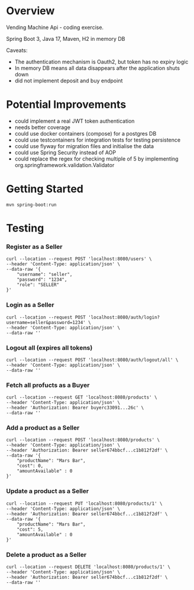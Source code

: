 # Overview

Vending Machine Api - coding exercise.

Spring Boot 3, Java 17, Maven, H2 in memory DB

Caveats:
- The authentication mechanism is Oauth2, but token has no expiry logic
- In memory DB means all data disappears after the application shuts down
- did not implement deposit and buy endpoint

# Potential Improvements
- could implement a real JWT token authentication
- needs better coverage
- could use docker containers (compose) for a postgres DB
- could use testcontainers for integration tests for testing persistence
- could use flyway for migration files and initialise the data
- could use Spring Security instead of AOP
- could replace the regex for checking multiple of 5 by implementing org.springframework.validation.Validator

# Getting Started

`mvn spring-boot:run`

# Testing

### Register as a Seller

```
curl --location --request POST 'localhost:8080/users' \
--header 'Content-Type: application/json' \
--data-raw '{
    "username": "seller",
    "password": "1234",
    "role": "SELLER"
}'
```

### Login as a Seller
```
curl --location --request POST 'localhost:8080/auth/login?username=seller&password=1234' \
--header 'Content-Type: application/json' \
--data-raw ''
```

### Logout all (expires all tokens)
```
curl --location --request POST 'localhost:8080/auth/logout/all' \
--header 'Content-Type: application/json' \
--data-raw ''
```

### Fetch all profucts as a Buyer
```
curl --location --request GET 'localhost:8080/products' \
--header 'Content-Type: application/json' \
--header 'Authorization: Bearer buyerc33091...26c' \
--data-raw ''
```

### Add a product as a Seller
```
curl --location --request POST 'localhost:8080/products' \
--header 'Content-Type: application/json' \
--header 'Authorization: Bearer seller674bbcf...c1b812f2df' \
--data-raw '{
    "productName": "Mars Bar",
    "cost": 0,
    "amountAvailable" : 0
}'
```


### Update a product as a Seller

```
curl --location --request PUT 'localhost:8080/products/1' \
--header 'Content-Type: application/json' \
--header 'Authorization: Bearer seller674bbcf...c1b812f2df' \
--data-raw '{
    "productName": "Mars Bar",
    "cost": 5,
    "amountAvailable" : 0
}'
```


### Delete a product as a Seller

```
curl --location --request DELETE 'localhost:8080/products/1' \
--header 'Content-Type: application/json' \
--header 'Authorization: Bearer seller674bbcf...c1b812f2df' \
--data-raw ''

```